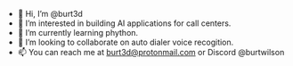 - 👋 Hi, I’m @burt3d
- 👀 I’m interested in building AI applications for call centers.
- 🌱 I’m currently learning phython.
- 💞️ I’m looking to collaborate on auto dialer voice recogition.
- 📫 You can reach me at burt3d@protonmail.com or Discord @burtwilson

<!---
burt3d/burt3d is a ✨ special ✨ repository because its `README.md` (this file) appears on your GitHub profile.
You can click the Preview link to take a look at your changes.
--->
